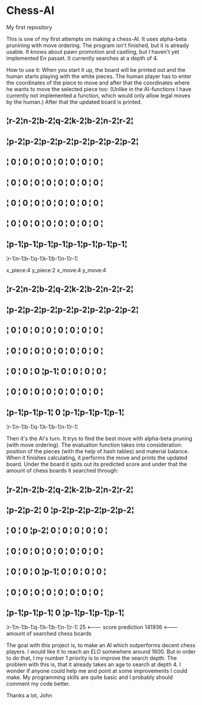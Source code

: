 # Chess-AI
My first repository

This is one of my first attempts on making a chess-AI. It uses alpha-beta prunining with move ordering. The program isn't finished, but it is already usable. It knows about pawn promotion and castling, but I haven't yet implemented En passet. It currently searches at a depth of 4. 

How to use it:
When you start it up, the board will be printed out and the human starts playing with the white pieces. The human player has to enter the coordinates of the piece to move and after that the coordinates where he wants to move the selected piece too: (Unlike in the AI-functions I have currently not implemented a function, which would only allow legal moves by the human.) After that the updated board is printed.

¦r-2¦n-2¦b-2¦q-2¦k-2¦b-2¦n-2¦r-2¦
---------------------------------
¦p-2¦p-2¦p-2¦p-2¦p-2¦p-2¦p-2¦p-2¦
---------------------------------
¦ 0 ¦ 0 ¦ 0 ¦ 0 ¦ 0 ¦ 0 ¦ 0 ¦ 0 ¦
---------------------------------
¦ 0 ¦ 0 ¦ 0 ¦ 0 ¦ 0 ¦ 0 ¦ 0 ¦ 0 ¦
---------------------------------
¦ 0 ¦ 0 ¦ 0 ¦ 0 ¦ 0 ¦ 0 ¦ 0 ¦ 0 ¦
---------------------------------
¦ 0 ¦ 0 ¦ 0 ¦ 0 ¦ 0 ¦ 0 ¦ 0 ¦ 0 ¦
---------------------------------
¦p-1¦p-1¦p-1¦p-1¦p-1¦p-1¦p-1¦p-1¦
---------------------------------
¦r-1¦n-1¦b-1¦q-1¦k-1¦b-1¦n-1¦r-1¦


x_piece:4
y_piece:2
x_move:4
y_move:4

¦r-2¦n-2¦b-2¦q-2¦k-2¦b-2¦n-2¦r-2¦
---------------------------------
¦p-2¦p-2¦p-2¦p-2¦p-2¦p-2¦p-2¦p-2¦
---------------------------------
¦ 0 ¦ 0 ¦ 0 ¦ 0 ¦ 0 ¦ 0 ¦ 0 ¦ 0 ¦
---------------------------------
¦ 0 ¦ 0 ¦ 0 ¦ 0 ¦ 0 ¦ 0 ¦ 0 ¦ 0 ¦
---------------------------------
¦ 0 ¦ 0 ¦ 0 ¦p-1¦ 0 ¦ 0 ¦ 0 ¦ 0 ¦
---------------------------------
¦ 0 ¦ 0 ¦ 0 ¦ 0 ¦ 0 ¦ 0 ¦ 0 ¦ 0 ¦
---------------------------------
¦p-1¦p-1¦p-1¦ 0 ¦p-1¦p-1¦p-1¦p-1¦
---------------------------------
¦r-1¦n-1¦b-1¦q-1¦k-1¦b-1¦n-1¦r-1¦


Then it's the AI's turn. It trys to find the best move with alpha-beta pruning (with move ordering). The evaluation function takes into consideration: position of the pieces (with the help of hash tables) and material balance. When it finishes calculating, it performs the move and prints the updated board. Under the board it spits out its predicted score and under that the amount of chess boards it searched through:

¦r-2¦n-2¦b-2¦q-2¦k-2¦b-2¦n-2¦r-2¦
---------------------------------
¦p-2¦p-2¦ 0 ¦p-2¦p-2¦p-2¦p-2¦p-2¦
---------------------------------
¦ 0 ¦ 0 ¦p-2¦ 0 ¦ 0 ¦ 0 ¦ 0 ¦ 0 ¦
---------------------------------
¦ 0 ¦ 0 ¦ 0 ¦ 0 ¦ 0 ¦ 0 ¦ 0 ¦ 0 ¦
---------------------------------
¦ 0 ¦ 0 ¦ 0 ¦p-1¦ 0 ¦ 0 ¦ 0 ¦ 0 ¦
---------------------------------
¦ 0 ¦ 0 ¦ 0 ¦ 0 ¦ 0 ¦ 0 ¦ 0 ¦ 0 ¦
---------------------------------
¦p-1¦p-1¦p-1¦ 0 ¦p-1¦p-1¦p-1¦p-1¦
---------------------------------
¦r-1¦n-1¦b-1¦q-1¦k-1¦b-1¦n-1¦r-1¦
25                                              <--- score prediction
141936                                          <--- amount of searched chess boards


The goal with this project is, to make an AI which outperforms decent chess players. I would like it to reach an ELO somewhere around 1600. But in order to do that, I my number 1 priority is to improve the search depth. The problem with this is, that it already takes an age to search at depth 4. I wonder if anyone could help me and point at some improvements I could make. My programming skills are quite basic and I probably should comment my code better.

Thanks a lot,
John



